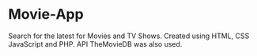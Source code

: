 # Movie-App
Search for the latest for Movies and TV Shows. Created using HTML, CSS  JavaScript and PHP. API TheMovieDB was also used.
